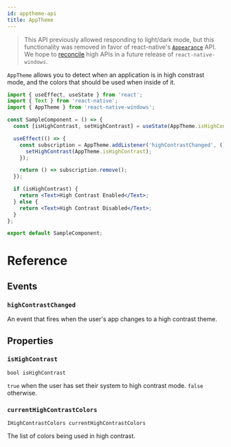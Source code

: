 ```yaml
---
id: apptheme-api
title: AppTheme
---
```


> This API previously allowed responding to light/dark mode, but this functionality was removed in favor of react-native's
> [``Appearance``](https://reactnative.dev/docs/appearance) API. We hope to
> [reconcile](https://github.com/microsoft/react-native-windows/issues/3701) high APIs in a future release of `react-native-windows`.

`AppTheme` allows you to detect when an application is in high constrast mode, and the colors that should be used when inside of it.

```jsx
import { useEffect, useState } from 'react';
import { Text } from 'react-native';
import { AppTheme } from 'react-native-windows';

const SampleComponent = () => {
  const [isHighContrast, setHighContrast] = useState(AppTheme.isHighContrast);

  useEffect(() => {
    const subscription = AppTheme.addListener('highContrastChanged', () => {
      setHighContrast(AppTheme.isHighContrast);
    });

    return () => subscription.remove();
  });

  if (isHighContrast) {
    return <Text>High Contrast Enabled</Text>;
  } else {
    return <Text>High Contrast Disabled</Text>;
  }
};

export default SampleComponent;
```

# Reference

## Events

### ``highContrastChanged``

An event that fires when the user's app changes to a high contrast theme.

## Properties

### ``isHighContrast``

```
bool isHighContrast
```

``true`` when the user has set their system to high contrast mode. ``false`` otherwise.

### ``currentHighContrastColors``

```
IHighContrastColors currentHighContrastColors
```

The list of colors being used in high contrast.

